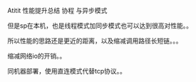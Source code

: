 Atitit 性能提升总结  协程 与异步模式


但是sp在本机，也是线程模式加同步模式也可以达到很高对性能。。


所以性能的思路还是更近的距离，以及缩减调用路径长短链。。。

缩减网络io的开销。。

同机器部署，使用直连模式代替tcp协议。。
